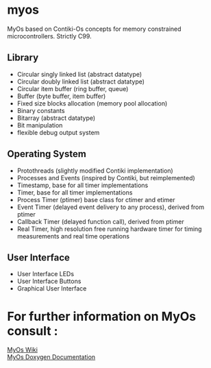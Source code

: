 # myos

MyOs based on Contiki-Os concepts for memory constrained microcontrollers. Strictly C99.

## Library
- Circular singly linked list (abstract datatype)
- Circular doubly linked list (abstract datatype)
- Circular item buffer (ring buffer, queue)
- Buffer (byte buffer, item buffer)
- Fixed size blocks allocation (memory pool allocation)
- Binary constants 
- Bitarray (abstract datatype)
- Bit manipulation
- flexible debug output system

## Operating System
- Protothreads (slightly modified Contiki implementation)
- Processes and Events (inspired by Contiki, but reimplemented)
- Timestamp, base for all timer implementations
- Timer, base for all timer implementations
- Process Timer (ptimer) base class for ctimer and etimer
- Event Timer (delayed event delivery to any process), derived from ptimer
- Callback Timer (delayed function call), derived from ptimer
- Real Timer, high resolution free running hardware timer for timing measurements and real time operations

## User Interface
- User Interface LEDs
- User Interface Buttons
- Graphical User Interface

# For further information on MyOs consult : 
[MyOs Wiki](https://github.com/marcas756/myos/wiki) <br>
[MyOs Doxygen Documentation](tbd) <br>
